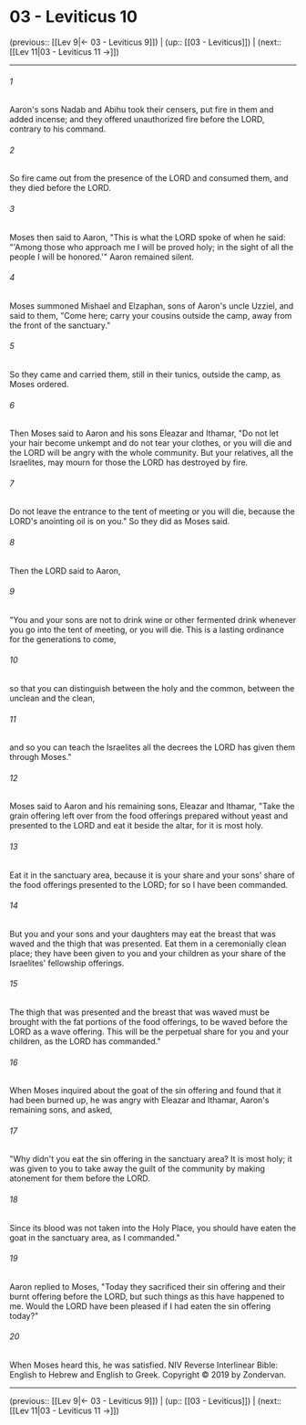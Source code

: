 # 03 - Leviticus 10

(previous:: [[Lev 9|← 03 - Leviticus 9]]) | (up:: [[03 - Leviticus]]) | (next:: [[Lev 11|03 - Leviticus 11 →]])

***


###### 1 
Aaron's sons Nadab and Abihu took their censers, put fire in them and added incense; and they offered unauthorized fire before the LORD, contrary to his command. 

###### 2 
So fire came out from the presence of the LORD and consumed them, and they died before the LORD. 

###### 3 
Moses then said to Aaron, "This is what the LORD spoke of when he said: "'Among those who approach me I will be proved holy; in the sight of all the people I will be honored.'" Aaron remained silent. 

###### 4 
Moses summoned Mishael and Elzaphan, sons of Aaron's uncle Uzziel, and said to them, "Come here; carry your cousins outside the camp, away from the front of the sanctuary." 

###### 5 
So they came and carried them, still in their tunics, outside the camp, as Moses ordered. 

###### 6 
Then Moses said to Aaron and his sons Eleazar and Ithamar, "Do not let your hair become unkempt and do not tear your clothes, or you will die and the LORD will be angry with the whole community. But your relatives, all the Israelites, may mourn for those the LORD has destroyed by fire. 

###### 7 
Do not leave the entrance to the tent of meeting or you will die, because the LORD's anointing oil is on you." So they did as Moses said. 

###### 8 
Then the LORD said to Aaron, 

###### 9 
"You and your sons are not to drink wine or other fermented drink whenever you go into the tent of meeting, or you will die. This is a lasting ordinance for the generations to come, 

###### 10 
so that you can distinguish between the holy and the common, between the unclean and the clean, 

###### 11 
and so you can teach the Israelites all the decrees the LORD has given them through Moses." 

###### 12 
Moses said to Aaron and his remaining sons, Eleazar and Ithamar, "Take the grain offering left over from the food offerings prepared without yeast and presented to the LORD and eat it beside the altar, for it is most holy. 

###### 13 
Eat it in the sanctuary area, because it is your share and your sons' share of the food offerings presented to the LORD; for so I have been commanded. 

###### 14 
But you and your sons and your daughters may eat the breast that was waved and the thigh that was presented. Eat them in a ceremonially clean place; they have been given to you and your children as your share of the Israelites' fellowship offerings. 

###### 15 
The thigh that was presented and the breast that was waved must be brought with the fat portions of the food offerings, to be waved before the LORD as a wave offering. This will be the perpetual share for you and your children, as the LORD has commanded." 

###### 16 
When Moses inquired about the goat of the sin offering and found that it had been burned up, he was angry with Eleazar and Ithamar, Aaron's remaining sons, and asked, 

###### 17 
"Why didn't you eat the sin offering in the sanctuary area? It is most holy; it was given to you to take away the guilt of the community by making atonement for them before the LORD. 

###### 18 
Since its blood was not taken into the Holy Place, you should have eaten the goat in the sanctuary area, as I commanded." 

###### 19 
Aaron replied to Moses, "Today they sacrificed their sin offering and their burnt offering before the LORD, but such things as this have happened to me. Would the LORD have been pleased if I had eaten the sin offering today?" 

###### 20 
When Moses heard this, he was satisfied. NIV Reverse Interlinear Bible: English to Hebrew and English to Greek. Copyright © 2019 by Zondervan.

***

(previous:: [[Lev 9|← 03 - Leviticus 9]]) | (up:: [[03 - Leviticus]]) | (next:: [[Lev 11|03 - Leviticus 11 →]])
